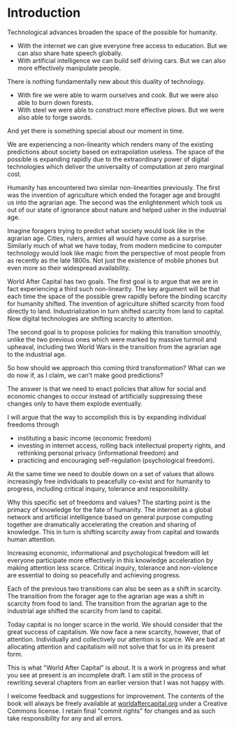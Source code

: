 # Introduction

Technological advances broaden the space of the possible for humanity.

* With the internet we can give everyone free access to education. But we can also share hate speech globally.
* With artificial intelligence we can build self driving cars. But we can also more effectively manipulate people.

There is nothing fundamentally new about this duality of technology.

* With fire we were able to warm ourselves and cook. But we were also able to burn down forests.
* With steel we were able to construct more effective plows. But we were also able to forge swords.

And yet there is something special about our moment in time.

We are experiencing a non-linearity which renders many of the existing predictions about society based on extrapolation useless. The space of the possible is expanding rapidly due to the extraordinary power of digital technologies which deliver the universality of computation at zero marginal cost.

Humanity has encountered two similar non-linearities previously. The first was the invention of agriculture which ended the forager age and brought us into the agrarian age. The second was the enlightenment which took us out of our state of ignorance about nature and helped usher in the industrial age. 

Imagine foragers trying to predict what society would look like in the agrarian age. Cities, rulers, armies all would have come as a surprise. Similarly much of what we have today, from modern medicine to computer technology would look like magic from the perspective of most people from as recently as the late 1800s. Not just the existence of mobile phones but even more so their widespread availability.  

World After Capital has two goals. The first goal is to argue that we are in fact experiencing a third such non-linearity. The key argument will be that each time the space of the possible grew rapidly before the binding scarcity for humanity shifted. The invention of agriculture shifted scarcity from food directly to land. Industrialization in turn shifted scarcity from land to capital. Now digital technologies are shifting scarcity to attention. 

The second goal is to propose policies for making this transition smoothly, unlike the two previous ones which were marked by massive turmoil and upheaval, including two World Wars in the transition from the agrarian age to the industrial age.

So how should we approach this coming third transformation? What can we do now if, as I claim, we can't make good predictions?

The answer is that we need to enact policies that allow for social and economic changes to occur instead of artificially suppressing these changes only to have them explode eventually.

I will argue that the way to accomplish this is by expanding individual freedoms through 
* instituting a basic income (economic freedom)
* investing in internet access, rolling back intellectual property rights, and rethinking personal privacy (informational freedom) and 
* practicing and encouraging self-regulation (psychological freedom).

At the same time we need to double down on a set of values that allows increasingly free individuals to peacefully co-exist and for humanity to progress, including critical inquiry, tolerance and responsibility.

Why this specific set of freedoms and values? The starting point is the primacy of knowledge for the fate of humanity.  The internet as a global network and artificial intelligence based on general purpose computing together are dramatically accelerating the creation and sharing of knowledge. This in turn is shifting scarcity away from capital and towards human attention.

Increasing economic, informational and psychological freedom will let everyone participate more effectively in this knowledge acceleration by making attention less scarce. Critical inquiry, tolerance and non-violence are essential to doing so peacefully and achieving progress.

Each of the previous two transitions can also be seen as a shift in scarcity. The transition from the forager age to the agrarian age was a shift in scarcity from food to land. The transition from the agrarian age to the industrial age shifted the scarcity from land to capital.
 
Today capital is no longer scarce in the world. We should consider that the great success of capitalism. We now face a new scarcity, however, that of attention. Individually and collectively our attention is scarce. We are bad at allocating attention and capitalism will not solve that for us in its present form. 

This is what "World After Capital" is about. It is a work in progress and what you see at present is an incomplete draft. I am still in the process of rewriting several chapters from an earlier version that I was not happy with. 

I welcome feedback and suggestions for improvement. The contents of the book will always be freely available at <a href="http://worldaftercapital.org">worldaftercapital.org</a> under a Creative Commons license. I retain final "commit rights" for changes and as such take responsibility for any and all errors.

